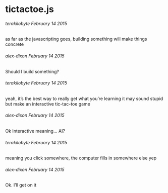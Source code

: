 # tictactoe.js
###### terakilobyte February 14 2015 
as far as the javascripting goes, building something will make things concrete
###### alex-dixon February 14 2015 
Should I build something?
###### terakilobyte February 14 2015 
yeah, it’s the best way to really get what you’re learning
it may sound stupid but make an interactive tic-tac-toe game
###### alex-dixon February 14 2015 
Ok
Interactive meaning...
AI?
###### terakilobyte February 14 2015 
meaning you click somewhere, the computer fills in somewhere else
yep
###### alex-dixon February 14 2015 
Ok. I’ll get on it
